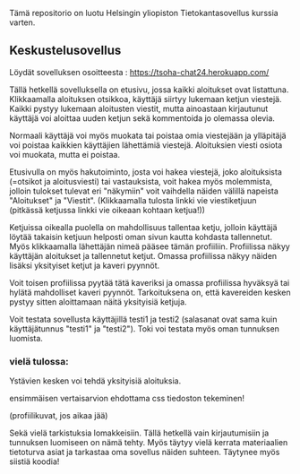 Tämä repositorio on luotu Helsingin yliopiston Tietokantasovellus kurssia varten.

## Keskustelusovellus
Löydät sovelluksen osoitteesta : https://tsoha-chat24.herokuapp.com/

Tällä hetkellä sovelluksella on etusivu, jossa kaikki aloitukset ovat listattuna. Klikkaamalla aloituksen otsikkoa, käyttäjä siirtyy lukemaan ketjun viestejä. Kaikki pystyy lukemaan aloitusten viestit, mutta ainoastaan kirjautunut käyttäjä voi aloittaa uuden ketjun sekä kommentoida jo olemassa olevia.

Normaali käyttäjä voi myös muokata tai poistaa omia viestejään ja ylläpitäjä voi poistaa kaikkien käyttäjien lähettämiä viestejä.
Aloituksien viesti osiota voi muokata, mutta ei poistaa.

Etusivulla on myös hakutoiminto, josta voi hakea viestejä, joko aloituksista (=otsikot ja aloitusviesti) tai vastauksista, voit hakea myös molemmista, jolloin tulokset tulevat eri "näkymiin" voit vaihdella näiden välillä napeista "Aloitukset" ja "Viestit". (Klikkaamalla tulosta linkki vie viestiketjuun (pitkässä ketjussa linkki vie oikeaan kohtaan ketjua!))

Ketjuissa oikealla puolella on mahdollisuus tallentaa ketju, jolloin käyttäjä löytää takaisin ketjuun helposti oman sivun kautta kohdasta tallennetut. Myös klikkaamalla lähettäjän nimeä pääsee tämän profiiliin. Profiilissa näkyy käyttäjän aloitukset ja tallennetut ketjut. Omassa profiilissa näkyy näiden lisäksi yksityiset ketjut ja kaveri pyynnöt.

Voit toisen profiilissa pyytää tätä kaveriksi ja omassa profiilissa hyväksyä tai hylätä mahdolliset kaveri pyynnöt. Tarkoituksena on, että kavereiden kesken pystyy sitten aloittamaan näitä yksityisiä ketjuja.

Voit testata sovellusta käyttäjillä testi1 ja testi2 (salasanat ovat sama kuin käyttäjätunnus "testi1" ja "testi2"). Toki voi testata myös oman tunnuksen luomista.

### vielä tulossa:

Ystävien kesken voi tehdä yksityisiä aloituksia.

ensimmäisen vertaisarvion ehdottama css tiedoston tekeminen!

(profiilikuvat, jos aikaa jää)

Sekä vielä tarkistuksia lomakkeisiin. Tällä hetkellä vain kirjautumisiin ja tunnuksen luomiseen on nämä tehty. Myös täytyy vielä kerrata materiaalien tietoturva asiat ja tarkastaa oma sovellus näiden suhteen. Täytynee myös siistiä koodia!
